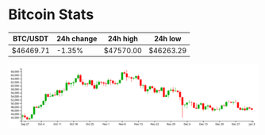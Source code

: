 # Bitcoin Stats

BTC/USDT|24h change|24h high|24h low|
|---|---|---|---|
|$46469.71|-1.35%|$47570.00|$46263.29|

<img src="./chart.svg">
